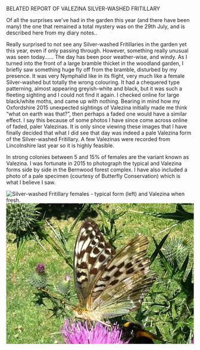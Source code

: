 BELATED REPORT OF VALEZINA SILVER-WASHED FRITILLARY

Of all the surprises we've had in the garden this year (and there have been many) the one that remained a total mystery was on the 29th July, and is described here from my diary notes..

Really surprised to not see any Silver-washed Fritillaries in the garden yet this year, even if only passing through. However, something really unusual was seen today...... The day has been poor weather-wise, and windy. As I turned into the front of a large bramble thicket in the woodland garden, I briefly saw something huge fly off from the bramble, disturbed by my presence. It was very Nymphalid like in its flight, very much like a female Silver-washed but totally the wrong colouring. It had a chequered type patterning, almost appearing greyish-white and black, but it was such a fleeting sighting and I could not find it again. I checked online for large black/white moths, and came up with nothing. Bearing in mind how my Oxfordshire 2015 unexpected sightings of Valezina initially made me think “what on earth was that?”, then perhaps a faded one would have a similar effect. I say this because of some photos I have since come across online of faded, paler Valezinas. It is only since viewing these images that I have finally decided that what I did see that day was indeed a pale Valezina form of the Silver-washed Fritillary. A few Valezinas were recorded from Lincolnshire last year so it is highly feasible.

In strong colonies between 5 and 15% of females are the variant known as Valezina. I was fortunate in 2015 to photograph the typical and Valezina forms side by side in the Bernwood forest complex. I have also included a photo of a pale specimen (courtesy of Butterfly Conservation) which is what I believe I saw.

![Silver-washed Fritillary females - typical form (left) and Valezina when fresh.
](/asset/photo/news/21-09-16-swf.jpg) ![Pale, faded Valezina - our mystery butterfly?](/asset/photo/news/21-09-16-mystery.jpg)
